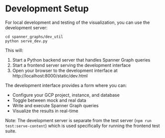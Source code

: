 # Development Setup

For local development and testing of the visualization, you can use the development server:

```shell
cd spanner_graphs/dev_util
python serve_dev.py
```

This will:
1. Start a Python backend server that handles Spanner Graph queries
2. Start a frontend server serving the development interface
3. Open your browser to the development interface at http://localhost:8000/static/dev.html

The development interface provides a form where you can:
- Configure your GCP project, instance, and database
- Toggle between mock and real data
- Write and execute Spanner Graph queries
- Visualize the results in real-time

Note: The development server is separate from the test server (`npm run test:serve-content`) which is used specifically for running the frontend test suite.